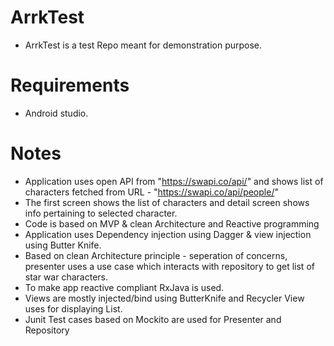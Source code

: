# ArrkTest
- ArrkTest is a test Repo meant for demonstration purpose.

# Requirements
- Android studio.


# Notes
- Application uses open API from "https://swapi.co/api/" and shows list of characters
  fetched from URL - "https://swapi.co/api/people/"
- The first screen shows the list of characters and detail screen shows info pertaining to selected character.
- Code is based on MVP & clean Architecture and Reactive programming
- Application uses Dependency injection using Dagger & view injection using Butter Knife.
- Based on clean Architecture principle - seperation of concerns, presenter uses a use case which
  interacts with repository to get list of star war characters.
- To make app reactive compliant RxJava is used.
- Views are mostly injected/bind using ButterKnife and Recycler View uses for displaying List.
- Junit Test cases based on Mockito are used for Presenter and Repository

